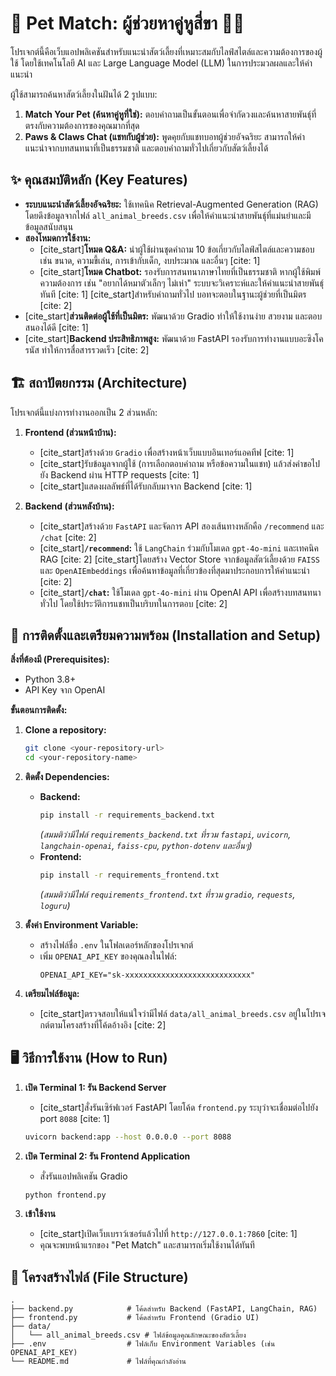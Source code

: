 # 🐾 Pet Match: ผู้ช่วยหาคู่หูสี่ขา 🐶🐱

โปรเจกต์นี้คือเว็บแอปพลิเคชันสำหรับแนะนำสัตว์เลี้ยงที่เหมาะสมกับไลฟ์สไตล์และความต้องการของผู้ใช้ โดยใช้เทคโนโลยี AI และ Large Language Model (LLM) ในการประมวลผลและให้คำแนะนำ

ผู้ใช้สามารถค้นหาสัตว์เลี้ยงในฝันได้ 2 รูปแบบ:

1.  **Match Your Pet (ค้นหาคู่หูที่ใช่):** ตอบคำถามเป็นขั้นตอนเพื่อจำกัดวงและค้นหาสายพันธุ์ที่ตรงกับความต้องการของคุณมากที่สุด
2.  **Paws & Claws Chat (แชทกับผู้ช่วย):** พูดคุยกับแชทบอทผู้ช่วยอัจฉริยะ สามารถให้คำแนะนำจากบทสนทนาที่เป็นธรรมชาติ และตอบคำถามทั่วไปเกี่ยวกับสัตว์เลี้ยงได้

## ✨ คุณสมบัติหลัก (Key Features)

  * **ระบบแนะนำสัตว์เลี้ยงอัจฉริยะ:** ใช้เทคนิค Retrieval-Augmented Generation (RAG) โดยดึงข้อมูลจากไฟล์ `all_animal_breeds.csv` เพื่อให้คำแนะนำสายพันธุ์ที่แม่นยำและมีข้อมูลสนับสนุน
  * **สองโหมดการใช้งาน:**
      * [cite\_start]**โหมด Q\&A:** นำผู้ใช้ผ่านชุดคำถาม 10 ข้อเกี่ยวกับไลฟ์สไตล์และความชอบ เช่น ขนาด, ความขี้เล่น, การเข้ากับเด็ก, งบประมาณ และอื่นๆ [cite: 1]
      * [cite\_start]**โหมด Chatbot:** รองรับการสนทนาภาษาไทยที่เป็นธรรมชาติ หากผู้ใช้พิมพ์ความต้องการ เช่น "อยากได้หมาตัวเล็กๆ ไม่เห่า" ระบบจะวิเคราะห์และให้คำแนะนำสายพันธุ์ทันที [cite: 1] [cite\_start]สำหรับคำถามทั่วไป บอทจะตอบในฐานะผู้ช่วยที่เป็นมิตร [cite: 2]
  * [cite\_start]**ส่วนติดต่อผู้ใช้ที่เป็นมิตร:** พัฒนาด้วย Gradio ทำให้ใช้งานง่าย สวยงาม และตอบสนองได้ดี [cite: 1]
  * [cite\_start]**Backend ประสิทธิภาพสูง:** พัฒนาด้วย FastAPI รองรับการทำงานแบบอะซิงโครนัส ทำให้การสื่อสารรวดเร็ว [cite: 2]

## 🏗️ สถาปัตยกรรม (Architecture)

โปรเจกต์นี้แบ่งการทำงานออกเป็น 2 ส่วนหลัก:

1.  **Frontend (ส่วนหน้าบ้าน):**

      * [cite\_start]สร้างด้วย `Gradio` เพื่อสร้างหน้าเว็บแบบอินเทอร์แอคทีฟ [cite: 1]
      * [cite\_start]รับข้อมูลจากผู้ใช้ (การเลือกตอบคำถาม หรือข้อความในแชท) แล้วส่งคำขอไปยัง Backend ผ่าน HTTP requests [cite: 1]
      * [cite\_start]แสดงผลลัพธ์ที่ได้รับกลับมาจาก Backend [cite: 1]

2.  **Backend (ส่วนหลังบ้าน):**

      * [cite\_start]สร้างด้วย `FastAPI` และจัดการ API สองเส้นทางหลักคือ `/recommend` และ `/chat` [cite: 2]
      * [cite\_start]**`/recommend`:** ใช้ `LangChain` ร่วมกับโมเดล `gpt-4o-mini` และเทคนิค RAG [cite: 2] [cite\_start]โดยสร้าง Vector Store จากข้อมูลสัตว์เลี้ยงด้วย `FAISS` และ `OpenAIEmbeddings` เพื่อค้นหาข้อมูลที่เกี่ยวข้องที่สุดมาประกอบการให้คำแนะนำ [cite: 2]
      * [cite\_start]**`/chat`:** ใช้โมเดล `gpt-4o-mini` ผ่าน OpenAI API เพื่อสร้างบทสนทนาทั่วไป โดยใช้ประวัติการแชทเป็นบริบทในการตอบ [cite: 2]

## 🚀 การติดตั้งและเตรียมความพร้อม (Installation and Setup)

**สิ่งที่ต้องมี (Prerequisites):**

  * Python 3.8+
  * API Key จาก OpenAI

**ขั้นตอนการติดตั้ง:**

1.  **Clone a repository:**

    ```bash
    git clone <your-repository-url>
    cd <your-repository-name>
    ```

2.  **ติดตั้ง Dependencies:**

      * **Backend:**
        ```bash
        pip install -r requirements_backend.txt
        ```
        *(สมมติว่ามีไฟล์ `requirements_backend.txt` ที่รวม `fastapi`, `uvicorn`, `langchain-openai`, `faiss-cpu`, `python-dotenv` และอื่นๆ)*
      * **Frontend:**
        ```bash
        pip install -r requirements_frontend.txt
        ```
        *(สมมติว่ามีไฟล์ `requirements_frontend.txt` ที่รวม `gradio`, `requests`, `loguru`)*

3.  **ตั้งค่า Environment Variable:**

      * สร้างไฟล์ชื่อ `.env` ในโฟลเดอร์หลักของโปรเจกต์
      * เพิ่ม `OPENAI_API_KEY` ของคุณลงในไฟล์:
        ```
        OPENAI_API_KEY="sk-xxxxxxxxxxxxxxxxxxxxxxxxxxxx"
        ```

4.  **เตรียมไฟล์ข้อมูล:**

      * [cite\_start]ตรวจสอบให้แน่ใจว่ามีไฟล์ `data/all_animal_breeds.csv` อยู่ในโปรเจกต์ตามโครงสร้างที่โค้ดอ้างอิง [cite: 2]

## 🖥️ วิธีการใช้งาน (How to Run)

1.  **เปิด Terminal 1: รัน Backend Server**

      * [cite\_start]สั่งรันเซิร์ฟเวอร์ FastAPI โดยโค้ด `frontend.py` ระบุว่าจะเชื่อมต่อไปยัง port `8088` [cite: 1]

    <!-- end list -->

    ```bash
    uvicorn backend:app --host 0.0.0.0 --port 8088
    ```

2.  **เปิด Terminal 2: รัน Frontend Application**

      * สั่งรันแอปพลิเคชัน Gradio

    <!-- end list -->

    ```bash
    python frontend.py
    ```

3.  **เข้าใช้งาน**

      * [cite\_start]เปิดเว็บเบราว์เซอร์แล้วไปที่ `http://127.0.0.1:7860` [cite: 1]
      * คุณจะพบหน้าแรกของ "Pet Match" และสามารถเริ่มใช้งานได้ทันที

## 📁 โครงสร้างไฟล์ (File Structure)

```
.
├── backend.py            # โค้ดสำหรับ Backend (FastAPI, LangChain, RAG)
├── frontend.py           # โค้ดสำหรับ Frontend (Gradio UI)
├── data/
│   └── all_animal_breeds.csv # ไฟล์ข้อมูลคุณลักษณะของสัตว์เลี้ยง
├── .env                  # ไฟล์เก็บ Environment Variables (เช่น OPENAI_API_KEY)
└── README.md             # ไฟล์ที่คุณกำลังอ่าน
```
